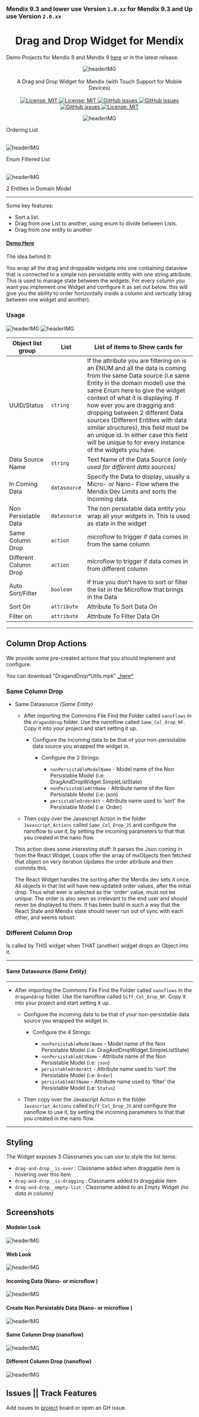 ### Mendix 9.3 and lower use Version `1.0.xx` for Mendix 9.3 and Up use Version `2.0.xx`

<h1 align="center">Drag and Drop Widget for Mendix</h1>

Demo Projects for Mendix 8 and Mendix 9
[here](https://github.com/mendixlabs/app-services-components/tree/main/apps/web-widgets/drag-and-drop-widget/testProjects)
or in the latest release.

<p align="center">
    <img  align="center" alt="headerIMG" src="https://raw.githubusercontent.com/mendixlabs/app-services-components/main/apps/web-widgets/drag-and-drop-widget-old/assets/dnd.png" target="_blank" />
    <br>
    <br>
   A Drag and Drop Widget for Mendix (with Touch Support for Mobile Devices)
    <br>
    <br>
  <a href="">
    <img alt="License: MIT" src="https://img.shields.io/badge/Status-Production-blue" target="_blank" />
  </a>
  <a href="">
    <img alt="License: MIT" src="https://img.shields.io/github/issues/ahwelgemoed/drag-and-drop-mendix-widget" target="_blank" />
  </a>
  <a href="">
    <img alt="GitHub issues" src="https://img.shields.io/github/release/mendixlabs/app-services-components" target="_blank" />
  </a>
  <a href="https://appstore.home.mendix.com/link/modeler/">
    <img alt="GitHub issues" src="https://img.shields.io/badge/Studio%20version-8.12%2B-blue.svg" target="_blank" />
  </a>
  <a href="https://docs.mendix.com/developerportal/app-store/app-store-content-support">
    <img alt="GitHub issues" src="https://img.shields.io/badge/Support-Community%20(no%20active%20support)-orange.svg" target="_blank" />
  </a>
  <a href="/LICENSE">
    <img alt="License: MIT" src="https://img.shields.io/badge/license-Apache%202.0-orange.svg" target="_blank" />
  </a>
  <br>

</p>
<p align="center">
    <img  align="center" alt="headerIMG" src="https://raw.githubusercontent.com/mendixlabs/app-services-components/main/apps/web-widgets/drag-and-drop-widget-old/assets/simpleList.gif" target="_blank" />
        <br>
        <p>Ordering List</p>
        <br>
    <img  align="center" alt="headerIMG" src="https://raw.githubusercontent.com/mendixlabs/app-services-components/main/apps/web-widgets/drag-and-drop-widget-old/assets/widgetToWidget.gif" target="_blank" />
        <br>
        <p>Enum Filtered List</p>
        <br>
    <img  align="center" alt="headerIMG" src="https://raw.githubusercontent.com/mendixlabs/app-services-components/main/apps/web-widgets/drag-and-drop-widget-old/assets/2ds.gif" target="_blank" />
        <br>
        <p>2 Entities in Domain Model</p>
        <hr>
</p>

Some key features:

-   Sort a list.
-   Drag from one List to another, using enum to divide between Lists.
-   Drag from one entity to another

#### [Demo Here](https://widgetcommonsappservices-sandbox.mxapps.io/index.html?profile=Responsive)

The idea behind it:

You wrap all the drag and droppable widgets into one containing dataview that is connected to a simple non persistable
entity with one string attribute. This is used to manage state between the widgets. For every column you want you
implement one Widget and configure it as set out below. this will give you the ability to order horizontally inside a
column and vertically (drag between one widget and another).

<p align="center">
<h3>Usage</h3>
 <img  align="center" alt="headerIMG" src="https://raw.githubusercontent.com/mendixlabs/app-services-components/main/apps/web-widgets/drag-and-drop-widget-old/assets/p1.png" target="_blank" />
 <img  align="center" alt="headerIMG" src="https://raw.githubusercontent.com/mendixlabs/app-services-components/main/apps/web-widgets/drag-and-drop-widget-old/assets/p2.png" target="_blank" />
</p>

| Object list group     | List         | List of items to Show cards for                                                                                                                                                                                                                                                                                                                                                                                                                                                |
| --------------------- | ------------ | ------------------------------------------------------------------------------------------------------------------------------------------------------------------------------------------------------------------------------------------------------------------------------------------------------------------------------------------------------------------------------------------------------------------------------------------------------------------------------ |
| UUID/Status           | `string`     | If the attribute you are filtering on is an ENUM and all the data is coming from the same Data source (i.e same Entity in the domain model) use the same Enum here to give the widget context of what it is displaying. If how ever you are dragging and dropping between 2 different Data sources (Different Entities with data similar structures), this field must be an unique id. In either case this field will be unique to for every instance of the widgets you have. |
| Data Source Name      | `string`     | Text Name of the Data Source _(only used for different data sources)_                                                                                                                                                                                                                                                                                                                                                                                                          |
| In Coming Data        | `datasource` | Specify the Data to display, usually a Micro- or Nano- Flow where the Mendix Dev Limits and sorts the Incoming data.                                                                                                                                                                                                                                                                                                                                                           |
| Non Persistable Data  | `datasource` | The non persistable data entity you wrap all your widgets in. This is used as state in the widget                                                                                                                                                                                                                                                                                                                                                                              |
| Same Column Drop      | `action`     | microflow to trigger if data comes in from the same column                                                                                                                                                                                                                                                                                                                                                                                                                     |
| Different Column Drop | `action`     | microflow to trigger if data comes in from different column                                                                                                                                                                                                                                                                                                                                                                                                                    |
| Auto Sort/Filter      | `boolean`    | If true you don't have to sort or filter the list in the Microflow that brings in the Data                                                                                                                                                                                                                                                                                                                                                                                     |
| Sort On               | `attribute`  | Attribute To Sort Data On                                                                                                                                                                                                                                                                                                                                                                                                                                                      |
| Filter on             | `attribute`  | Attribute To Filter Data On                                                                                                                                                                                                                                                                                                                                                                                                                                                    |

---

## Column Drop Actions

We provide some pre-created actions that you should implement and configure.

You can download "DragandDrop*Utils.mpk" [\_here*](https://github.com/ahwelgemoed/drag-and-drop-mendix-widget/releases)

### Same Column Drop

-   Same Datasource _(Same Entity)_

    -   After importing the Commons File Find the Folder called `nanoflows` in the `draganddrop` folder. Use the
        nanoflow called `Same_Col_Drop_NF`. Copy it into your project and start setting it up.

        -   Configure the incoming data to be that of your non-persistable data source you wrapped the widget in.

            -   Configure the 3 Strings:

                -   `nonPersistableModelName` - Model name of the Non Persistable Model (i.e:
                    DragAndDropWidget.SimpleListState)
                -   `nonPersistableAttName` - Attribute name of the Non Persistable Model (i.e: json)
                -   `persistableOrderAtt` - Attribute name used to 'sort' the Persistable Model (i.e: Order)

    -   Then copy over the Javascript Action in the folder `Javascript_Actions` called `Same_Col_Drop_JS` and configure
        the nanoflow to use it, by setting the incoming parameters to that that you created in the nano flow.

    This action does some interesting stuff: It parses the Json coming in from the React Widget, Loops offer the array
    of mxObjects then fetched that object on very iteration Updates the order attribute and then commits this.

    The React Widget handles the sorting after the Mendix dev sets it once. All objects in that list will have new
    updated order values, after the initial drop. Thus what ever is selected as the 'order' value, must not be unique.
    The order is also seen as irrelevant to the end user and should never be displayed to them. It has been build in
    such a way that the React State and Mendix state should never run out of sync with each other, and seems robust.

### Different Column Drop

Is called by THIS widget when THAT (another) widget drops an Object into it.

---

#### Same Datasource _(Same Entity)_

---

-   After importing the Commons File Find the Folder called `nanoflows` in the `draganddrop` folder. Use the nanoflow
    called `Diff_Col_Drop_NF`. Copy it into your project and start setting it up.

    -   Configure the incoming data to be that of your non-persistable data source you wrapped the widget in.

        -   Configure the 4 Strings:

            -   `nonPersistableModelName` - Model name of the Non Persistable Model (i.e:
                DragAndDropWidget.SimpleListState)
            -   `nonPersistableAttName` - Attribute name of the Non Persistable Model (i.e: `json`)
            -   `persistableOrderAtt` - Attribute name used to 'sort' the Persistable Model (i.e: `Order`)
            -   `persistableAttName` - Attribute name used to 'filter' the Persistable Model (i.e: `Status`)

    -   Then copy over the Javascript Action in the folder `Javascript_Actions` called `Diff_Col_Drop_JS` and configure
        the nanoflow to use it, by setting the incoming parameters to that that you created in the nano flow.

---

## Styling

The Widget exposes 3 Classnames you can use to style the list items:

-   `drag-and-drop__is-over` : Classname added when draggable item is hovering over this item
-   `drag-and-drop__is-dragging` : Classname added to draggable item
-   `drag-and-drop__empty-list` : Classname added to an Empty Widget _(no data in column)_

## Screenshots

<p align="center">
 <h4>Modeler Look</h4>
 <img  align="center" alt="headerIMG" src="https://raw.githubusercontent.com/mendixlabs/app-services-components/main/apps/web-widgets/drag-and-drop-widget-old/assets/mxOverview.png" target="_blank" />
 <br>
 <h4>Web Look</h4>
 <img  align="center" alt="headerIMG" src="https://raw.githubusercontent.com/mendixlabs/app-services-components/main/apps/web-widgets/drag-and-drop-widget-old/assets/widgetToWidget.gif" target="_blank" />
 <h4>Incoming Data (Nano- or microflow )</h4>
 <img  align="center" alt="headerIMG" src="https://raw.githubusercontent.com/mendixlabs/app-services-components/main/apps/web-widgets/drag-and-drop-widget-old/assets/get_mf.png" target="_blank" />
 <h4>Create Non Persistable Data (Nano- or microflow )</h4>
 <img  align="center" alt="headerIMG" src="https://raw.githubusercontent.com/mendixlabs/app-services-components/main/apps/web-widgets/drag-and-drop-widget-old/assets/non_state.png" target="_blank" />
 <h4>Same Column Drop (nanoflow)</h4>
 <img  align="center" alt="headerIMG" src="https://raw.githubusercontent.com/mendixlabs/app-services-components/main/apps/web-widgets/drag-and-drop-widget-old/assets/Same_Col_Drop_NF.png" target="_blank" />
 <h4>Different Column Drop (nanoflow)</h4>
 <img  align="center" alt="headerIMG" src="https://raw.githubusercontent.com/mendixlabs/app-services-components/main/apps/web-widgets/drag-and-drop-widget-old/assets/Diff_Col_Drop_NF.png" target="_blank" />
</p>

## Issues || Track Features

Add issues to [project](https://github.com/mendixlabs/app-services-components/issues) board or open an GH issue.
